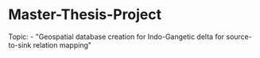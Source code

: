 # Master-Thesis-Project
Topic: - "Geospatial database creation for Indo-Gangetic delta for source-to-sink relation mapping"

